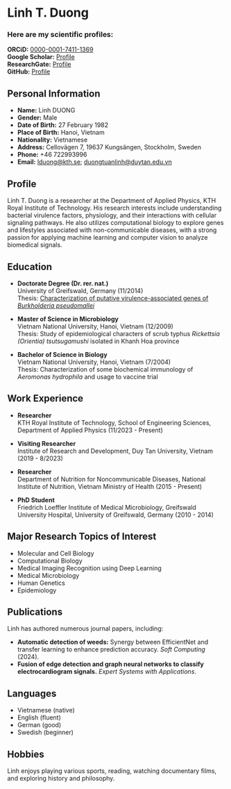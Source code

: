 # Linh T. Duong
### Here are my scientific profiles:

**ORCiD:** [0000-0001-7411-1369](https://orcid.org/0000-0001-7411-1369)  
**Google Scholar:** [Profile](https://bit.ly/37pncAK)  
**ResearchGate:** [Profile](https://www.researchgate.net/profile/Linh-Duong-Tuan)  
**GitHub:** [Profile](https://github.com/linhduongtuan)  

## Personal Information
- **Name:** Linh DUONG
- **Gender:** Male
- **Date of Birth:** 27 February 1982
- **Place of Birth:** Hanoi, Vietnam
- **Nationality:** Vietnamese
- **Address:** Cellovägen 7, 19637 Kungsängen, Stockholm, Sweden
- **Phone:** +46 722993996
- **Email:** [lduong@kth.se](mailto:lduong@kth.se); [duongtuanlinh@duytan.edu.vn](mailto:duongtuanlinh@duytan.edu.vn)

## Profile
Linh T. Duong is a researcher at the Department of Applied Physics, KTH Royal Institute of Technology. His research interests include understanding bacterial virulence factors, physiology, and their interactions with cellular signaling pathways. He also utilizes computational biology to explore genes and lifestyles associated with non-communicable diseases, with a strong passion for applying machine learning and computer vision to analyze biomedical signals.

## Education
- **Doctorate Degree (Dr. rer. nat.)**  
  University of Greifswald, Germany (11/2014)  
  Thesis: [Characterization of putative virulence-associated genes of *Burkholderia pseudomallei*](https://epub.ub.uni-greifswald.de/files/1450/diss_Linh_Duong_Tuan_.pdf)

- **Master of Science in Microbiology**  
  Vietnam National University, Hanoi, Vietnam (12/2009)  
  Thesis: Study of epidemiological characters of scrub typhus *Rickettsia (Orientia) tsutsugamushi* isolated in Khanh Hoa province

- **Bachelor of Science in Biology**  
  Vietnam National University, Hanoi, Vietnam (7/2004)  
  Thesis: Characterization of some biochemical immunology of *Aeromonas hydrophila* and usage to vaccine trial

## Work Experience
- **Researcher**  
  KTH Royal Institute of Technology, School of Engineering Sciences, Department of Applied Physics (11/2023 - Present)

- **Visiting Researcher**  
  Institute of Research and Development, Duy Tan University, Vietnam (2019 - 8/2023)

- **Researcher**  
  Department of Nutrition for Noncommunicable Diseases, National Institute of Nutrition, Vietnam Ministry of Health (2015 - Present)

- **PhD Student**  
  Friedrich Loeffler Institute of Medical Microbiology, Greifswald University Hospital, University of Greifswald, Germany (2010 - 2014)

## Major Research Topics of Interest
- Molecular and Cell Biology
- Computational Biology
- Medical Imaging Recognition using Deep Learning
- Medical Microbiology
- Human Genetics
- Epidemiology

## Publications
Linh has authored numerous journal papers, including:
- **Automatic detection of weeds:** Synergy between EfficientNet and transfer learning to enhance prediction accuracy. *Soft Computing* (2024).
- **Fusion of edge detection and graph neural networks to classify electrocardiogram signals.** *Expert Systems with Applications*.

## Languages
- Vietnamese (native)
- English (fluent)
- German (good)
- Swedish (beginner)

## Hobbies
Linh enjoys playing various sports, reading, watching documentary films, and exploring history and philosophy.